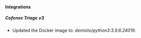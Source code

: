 #### Integrations
##### Cofense Triage v3
- Updated the Docker image to: *demisto/python3:3.9.6.24019*.